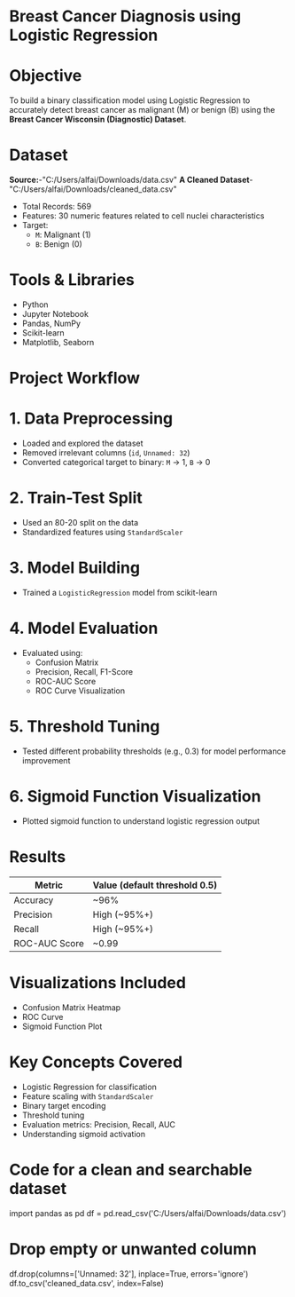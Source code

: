 # Breast Cancer Diagnosis using Logistic Regression

# Objective
To build a binary classification model using Logistic Regression to accurately detect breast cancer as malignant (M) or benign (B) using the **Breast Cancer Wisconsin (Diagnostic) Dataset**.

# Dataset
**Source:**-"C:/Users/alfai/Downloads/data.csv"
**A Cleaned Dataset**-"C:/Users/alfai/Downloads/cleaned_data.csv"

- Total Records: 569
- Features: 30 numeric features related to cell nuclei characteristics
- Target:
  - `M`: Malignant (1)
  - `B`: Benign (0)

# Tools & Libraries
- Python
- Jupyter Notebook
- Pandas, NumPy
- Scikit-learn
- Matplotlib, Seaborn

# Project Workflow
# 1. **Data Preprocessing**
- Loaded and explored the dataset
- Removed irrelevant columns (`id`, `Unnamed: 32`)
- Converted categorical target to binary: `M` → 1, `B` → 0

# 2. **Train-Test Split**
- Used an 80-20 split on the data
- Standardized features using `StandardScaler`

# 3. **Model Building**
- Trained a `LogisticRegression` model from scikit-learn

# 4. **Model Evaluation**
- Evaluated using:
  - Confusion Matrix
  - Precision, Recall, F1-Score
  - ROC-AUC Score
  - ROC Curve Visualization

# 5. **Threshold Tuning**
- Tested different probability thresholds (e.g., 0.3) for model performance improvement

# 6. **Sigmoid Function Visualization**
- Plotted sigmoid function to understand logistic regression output

# Results

| Metric         | Value (default threshold 0.5) |
|----------------|-------------------------------|
| Accuracy       | ~96%                          |
| Precision      | High (~95%+)                  |
| Recall         | High (~95%+)                  |
| ROC-AUC Score  | ~0.99                         |

# Visualizations Included
- Confusion Matrix Heatmap
- ROC Curve
- Sigmoid Function Plot

# Key Concepts Covered
- Logistic Regression for classification
- Feature scaling with `StandardScaler`
- Binary target encoding
- Threshold tuning
- Evaluation metrics: Precision, Recall, AUC
- Understanding sigmoid activation
  
# Code for a clean and searchable dataset

import pandas as pd
df = pd.read_csv('C:/Users/alfai/Downloads/data.csv')
# Drop empty or unwanted column
df.drop(columns=['Unnamed: 32'], inplace=True, errors='ignore')
df.to_csv('cleaned_data.csv', index=False)
